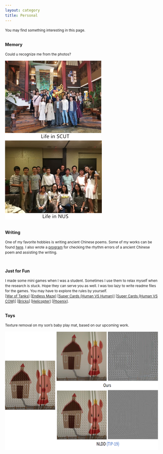 ```yaml
---
layout: category
title: Personal
---
```

<style>
p.ex1 {margin-bottom:0.3cm}
</style>
<p><small>You may find something interesting in this page.</small></p>
<br>
<h7><strong>Memory</strong></h7>
<p class="ex1"><small>Could u recognize me from the photos?</small></p>
<p>
<img src="https://github.com/csyhquan/csyhquan.github.io/raw/master/images/personal_1.png" alt="" height="260"/>
<img src="https://github.com/csyhquan/csyhquan.github.io/raw/master/images/personal_2.png" alt="" height="260"/>
</p>
<br>
<h7><strong>Writing</strong></h7>
<p><small>One of my favorite hobbies is writing ancient Chinese poems. Some of my works can be found <a href="https://csyhquan.github.io/category/poem/poem.html">here</a>. I also wrote a <a href="https://github.com/csyhquan/csyhquan.github.io/raw/master/category/poem/PoemAssist.rar">program</a> for checking the rhythm errors of a ancient Chinese poem and assisting the writing.</small></p>
<br>

<h7><strong>Just for Fun</strong></h7>
<p><small>I made some mini games when I was a student. Sometimes I use them to relax myself when the research is stuck. Hope they can serve you as well. I was too lazy to write readme files for the games. You may have to explore the rules by yourself.<br>
[<a href="https://github.com/csyhquan/csyhquan.github.io/raw/master/games/War%20of%20Tank.rar">War of Tanks</a>] [<a href="https://github.com/csyhquan/csyhquan.github.io/raw/master/games/EndlessMaze.rar">Endless Maze</a>] [<a href="https://github.com/csyhquan/csyhquan.github.io/raw/master/games/SuperCards_HvsH.rar">Super Cards (Human VS Human)</a>] [<a href="https://github.com/csyhquan/csyhquan.github.io/raw/master/games/SuperCards_HvsC.rar">Super Cards (Human VS COM)</a>] [<a href="https://github.com/csyhquan/csyhquan.github.io/raw/master/games/Bricks.rar">Bricks</a>] [<a href="https://github.com/csyhquan/csyhquan.github.io/raw/master/games/Helicopter.rar">Helicopter</a>] [<a href="https://github.com/csyhquan/csyhquan.github.io/raw/master/games/Phoenix.rar">Phoenix</a>].
</small></p>
<br>
<h7><strong>Toys</strong></h7>
<p class="ex1">
<small>Texture removal on my son’s baby play mat, based on our upcoming work.</small></p>
<p>
<img src="https://github.com/csyhquan/csyhquan.github.io/raw/master/images/personal_3.png" alt="" height="390"/>
</p>